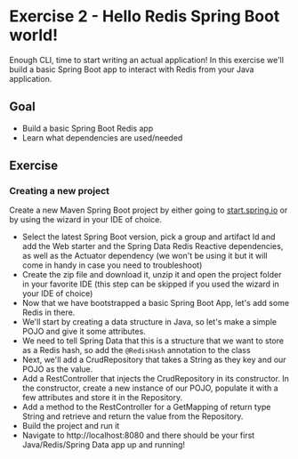 # Exercise 2 - Hello Redis Spring Boot world!
Enough CLI, time to start writing an actual application! In this exercise we'll build a basic Spring Boot app to interact with Redis from your Java application.

## Goal

* Build a basic Spring Boot Redis app
* Learn what dependencies are used/needed

## Exercise
### Creating a new project
Create a new Maven Spring Boot project by either going to [start.spring.io](https://start.spring.io) or by using the wizard in your IDE of choice.
* Select the latest Spring Boot version, pick a group and artifact Id and add the Web starter and the Spring Data Redis Reactive dependencies, as well as the Actuator dependency (we won't be using it but it will come in handy in case you need to troubleshoot)
* Create the zip file and download it, unzip it and open the project folder in your favorite IDE (this step can be skipped if you used the wizard in your IDE of choice)
* Now that we have bootstrapped a basic Spring Boot App, let's add some Redis in there.
* We'll start by creating a data structure in Java, so let's make a simple POJO and give it some attributes.
* We need to tell Spring Data that this is a structure that we want to store as a Redis hash, so add the `@RedisHash` annotation to the class
* Next, we'll add a CrudRepository that takes a String as they key and our POJO as the value.
* Add a RestController that injects the CrudRepository in its constructor. In the constructor, create a new instance of our POJO, populate it with a few attributes and store it in the Repository.
* Add a method to the RestController for a GetMapping of return type String and retrieve and return the value from the Repository.
* Build the project and run it
* Navigate to http://localhost:8080 and there should be your first Java/Redis/Spring Data app up and running!